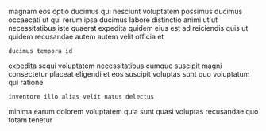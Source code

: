 <!--
title: Function-based even-keeled implementation
author: Meaghan
date: 2014-07-26-2354
link: 2014-07-26-2354-function-based-even-keeled-implementation
tags: [HTTP,scope,HTML5,beards]
-->

magnam eos optio ducimus qui nesciunt voluptatem
possimus ducimus occaecati ut qui rerum
ipsa ducimus labore distinctio animi ut 
ut necessitatibus iste quaerat expedita quidem
eius est ad reiciendis quis ut
quidem recusandae autem autem velit officia et
 	ducimus tempora id
expedita sequi voluptatem necessitatibus cumque suscipit  magni consectetur
placeat eligendi et
eos suscipit voluptas sunt quo voluptatum qui ratione
 	inventore illo alias velit natus delectus
minima earum dolorem voluptatem quia sunt quasi voluptas
recusandae quo totam tenetur
